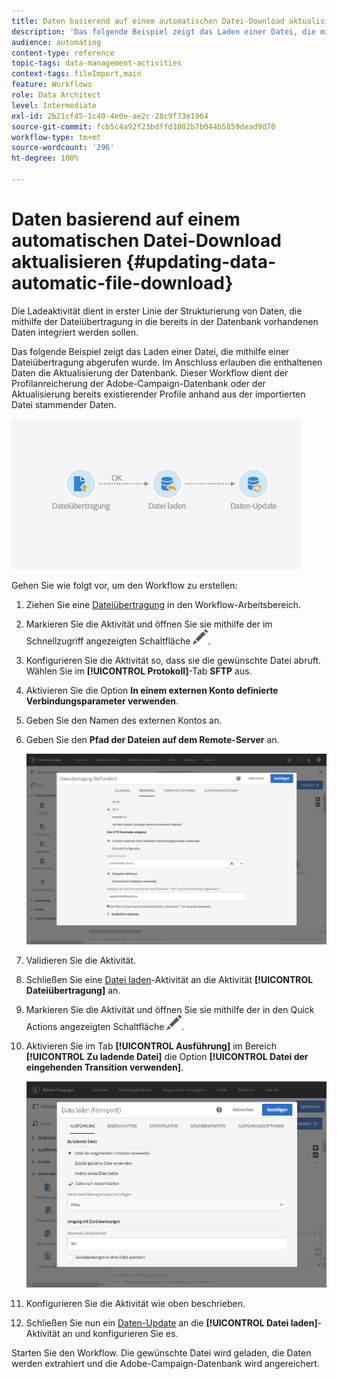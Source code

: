 ```yaml
---
title: Daten basierend auf einem automatischen Datei-Download aktualisieren
description: 'Das folgende Beispiel zeigt das Laden einer Datei, die mithilfe einer Dateiübertragung abgerufen wurde. Im Anschluss erlauben die enthaltenen Daten die Aktualisierung der Datenbank. '
audience: automating
content-type: reference
topic-tags: data-management-activities
context-tags: fileImport,main
feature: Workflows
role: Data Architect
level: Intermediate
exl-id: 2b21cf45-1c40-4e0e-ae2c-28c9f73e1964
source-git-commit: fcb5c4a92f23bdffd1082b7b044b5859dead9d70
workflow-type: tm+mt
source-wordcount: '296'
ht-degree: 100%

---
```


# Daten basierend auf einem automatischen Datei-Download aktualisieren {#updating-data-automatic-file-download}

Die Ladeaktivität dient in erster Linie der Strukturierung von Daten, die mithilfe der Dateiübertragung in die bereits in der Datenbank vorhandenen Daten integriert werden sollen.

Das folgende Beispiel zeigt das Laden einer Datei, die mithilfe einer Dateiübertragung abgerufen wurde. Im Anschluss erlauben die enthaltenen Daten die Aktualisierung der Datenbank. Dieser Workflow dient der Profilanreicherung der Adobe-Campaign-Datenbank oder der Aktualisierung bereits existierender Profile anhand aus der importierten Datei stammender Daten.

![](assets/load_file_workflow_ex1.png)

Gehen Sie wie folgt vor, um den Workflow zu erstellen:

1. Ziehen Sie eine [Dateiübertragung](../../automating/using/transfer-file.md) in den Workflow-Arbeitsbereich.
1. Markieren Sie die Aktivität und öffnen Sie sie mithilfe der im Schnellzugriff angezeigten Schaltfläche ![](assets/edit_darkgrey-24px.png).
1. Konfigurieren Sie die Aktivität so, dass sie die gewünschte Datei abruft. Wählen Sie im **[!UICONTROL Protokoll]**-Tab **SFTP** aus.
1. Aktivieren Sie die Option **In einem externen Konto definierte Verbindungsparameter verwenden**.
1. Geben Sie den Namen des externen Kontos an.
1. Geben Sie den **Pfad der Dateien auf dem Remote-Server** an.

   ![](assets/wkf_file_transfer_07.png)

1. Validieren Sie die Aktivität.
1. Schließen Sie eine [Datei laden](../../automating/using/load-file.md)-Aktivität an die Aktivität **[!UICONTROL Dateiübertragung]** an.
1. Markieren Sie die Aktivität und öffnen Sie sie mithilfe der in den Quick Actions angezeigten Schaltfläche ![](assets/edit_darkgrey-24px.png).
1. Aktivieren Sie im Tab **[!UICONTROL Ausführung]** im Bereich **[!UICONTROL Zu ladende Datei]** die Option **[!UICONTROL Datei der eingehenden Transition verwenden]**.

   ![](assets/wkf_file_loading8.png)

1. Konfigurieren Sie die Aktivität wie oben beschrieben.
1. Schließen Sie nun ein [Daten-Update](../../automating/using/update-data.md) an die **[!UICONTROL Datei laden]**-Aktivität an und konfigurieren Sie es.

Starten Sie den Workflow. Die gewünschte Datei wird geladen, die Daten werden extrahiert und die Adobe-Campaign-Datenbank wird angereichert.
